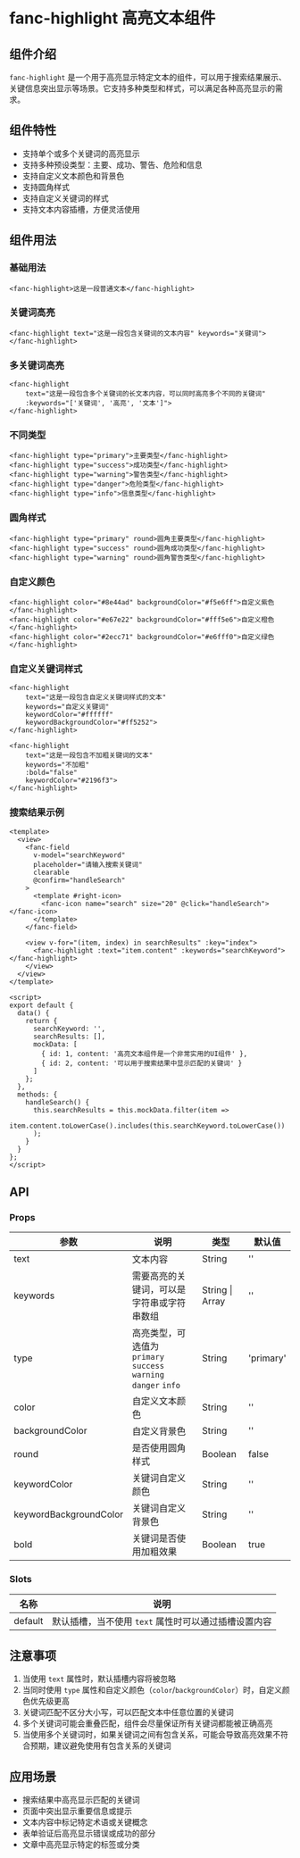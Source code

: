 # fanc-highlight 高亮文本组件

## 组件介绍

`fanc-highlight` 是一个用于高亮显示特定文本的组件，可以用于搜索结果展示、关键信息突出显示等场景。它支持多种类型和样式，可以满足各种高亮显示的需求。

## 组件特性

- 支持单个或多个关键词的高亮显示
- 支持多种预设类型：主要、成功、警告、危险和信息
- 支持自定义文本颜色和背景色
- 支持圆角样式
- 支持自定义关键词的样式
- 支持文本内容插槽，方便灵活使用

## 组件用法

### 基础用法

```vue
<fanc-highlight>这是一段普通文本</fanc-highlight>
```

### 关键词高亮

```vue
<fanc-highlight text="这是一段包含关键词的文本内容" keywords="关键词"></fanc-highlight>
```

### 多关键词高亮

```vue
<fanc-highlight 
    text="这是一段包含多个关键词的长文本内容，可以同时高亮多个不同的关键词" 
    :keywords="['关键词', '高亮', '文本']">
</fanc-highlight>
```

### 不同类型

```vue
<fanc-highlight type="primary">主要类型</fanc-highlight>
<fanc-highlight type="success">成功类型</fanc-highlight>
<fanc-highlight type="warning">警告类型</fanc-highlight>
<fanc-highlight type="danger">危险类型</fanc-highlight>
<fanc-highlight type="info">信息类型</fanc-highlight>
```

### 圆角样式

```vue
<fanc-highlight type="primary" round>圆角主要类型</fanc-highlight>
<fanc-highlight type="success" round>圆角成功类型</fanc-highlight>
<fanc-highlight type="warning" round>圆角警告类型</fanc-highlight>
```

### 自定义颜色

```vue
<fanc-highlight color="#8e44ad" backgroundColor="#f5e6ff">自定义紫色</fanc-highlight>
<fanc-highlight color="#e67e22" backgroundColor="#fff5e6">自定义橙色</fanc-highlight>
<fanc-highlight color="#2ecc71" backgroundColor="#e6fff0">自定义绿色</fanc-highlight>
```

### 自定义关键词样式

```vue
<fanc-highlight 
    text="这是一段包含自定义关键词样式的文本" 
    keywords="自定义关键词"
    keywordColor="#ffffff"
    keywordBackgroundColor="#ff5252">
</fanc-highlight>

<fanc-highlight 
    text="这是一段包含不加粗关键词的文本" 
    keywords="不加粗"
    :bold="false"
    keywordColor="#2196f3">
</fanc-highlight>
```

### 搜索结果示例

```vue
<template>
  <view>
    <fanc-field
      v-model="searchKeyword"
      placeholder="请输入搜索关键词"
      clearable
      @confirm="handleSearch"
    >
      <template #right-icon>
        <fanc-icon name="search" size="20" @click="handleSearch"></fanc-icon>
      </template>
    </fanc-field>
    
    <view v-for="(item, index) in searchResults" :key="index">
      <fanc-highlight :text="item.content" :keywords="searchKeyword"></fanc-highlight>
    </view>
  </view>
</template>

<script>
export default {
  data() {
    return {
      searchKeyword: '',
      searchResults: [],
      mockData: [
        { id: 1, content: '高亮文本组件是一个非常实用的UI组件' },
        { id: 2, content: '可以用于搜索结果中显示匹配的关键词' }
      ]
    };
  },
  methods: {
    handleSearch() {
      this.searchResults = this.mockData.filter(item => 
        item.content.toLowerCase().includes(this.searchKeyword.toLowerCase())
      );
    }
  }
};
</script>
```

## API

### Props

| 参数 | 说明 | 类型 | 默认值 |
| --- | --- | --- | --- |
| text | 文本内容 | String | '' |
| keywords | 需要高亮的关键词，可以是字符串或字符串数组 | String \| Array | '' |
| type | 高亮类型，可选值为 `primary` `success` `warning` `danger` `info` | String | 'primary' |
| color | 自定义文本颜色 | String | '' |
| backgroundColor | 自定义背景色 | String | '' |
| round | 是否使用圆角样式 | Boolean | false |
| keywordColor | 关键词自定义颜色 | String | '' |
| keywordBackgroundColor | 关键词自定义背景色 | String | '' |
| bold | 关键词是否使用加粗效果 | Boolean | true |

### Slots

| 名称 | 说明 |
| --- | --- |
| default | 默认插槽，当不使用 `text` 属性时可以通过插槽设置内容 |

## 注意事项

1. 当使用 `text` 属性时，默认插槽内容将被忽略
2. 当同时使用 `type` 属性和自定义颜色（`color`/`backgroundColor`）时，自定义颜色优先级更高
3. 关键词匹配不区分大小写，可以匹配文本中任意位置的关键词
4. 多个关键词可能会重叠匹配，组件会尽量保证所有关键词都能被正确高亮
5. 当使用多个关键词时，如果关键词之间有包含关系，可能会导致高亮效果不符合预期，建议避免使用有包含关系的关键词

## 应用场景

- 搜索结果中高亮显示匹配的关键词
- 页面中突出显示重要信息或提示
- 文本内容中标记特定术语或关键概念
- 表单验证后高亮显示错误或成功的部分
- 文章中高亮显示特定的标签或分类 